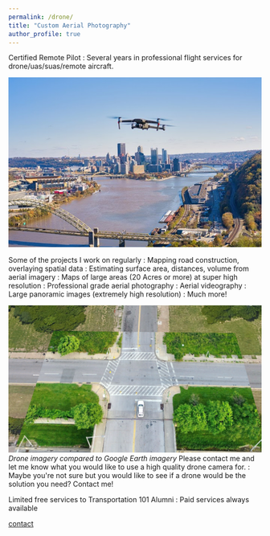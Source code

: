 ```yaml
---
permalink: /drone/
title: "Custom Aerial Photography"
author_profile: true
---
```

Certified Remote Pilot
:   Several years in professional flight services for drone/uas/suas/remote aircraft.

![](https://raw.githubusercontent.com/dkt101/dkt101/master/images/dronepic.PNG)

Some of the projects I work on regularly
:   Mapping road construction, overlaying spatial data
:   Estimating surface area, distances, volume from aerial imagery
:   Maps of large areas (20 Acres or more) at super high resolution
:   Professional grade aerial photography
:   Aerial videography
:   Large panoramic images (extremely high resolution)
:   Much more!

![](https://raw.githubusercontent.com/dkt101/dkt101/master/images/earthres.PNG)
_Drone imagery compared to Google Earth imagery_
Please contact me and let me know what you would like to use a high quality drone camera for. 
:   Maybe you're not sure but you would like to see if a drone would be the solution you need? Contact me!

Limited free services to Transportation 101 Alumni
:   Paid services always available

[contact](mailto:dan.knopp@gmail.com)
